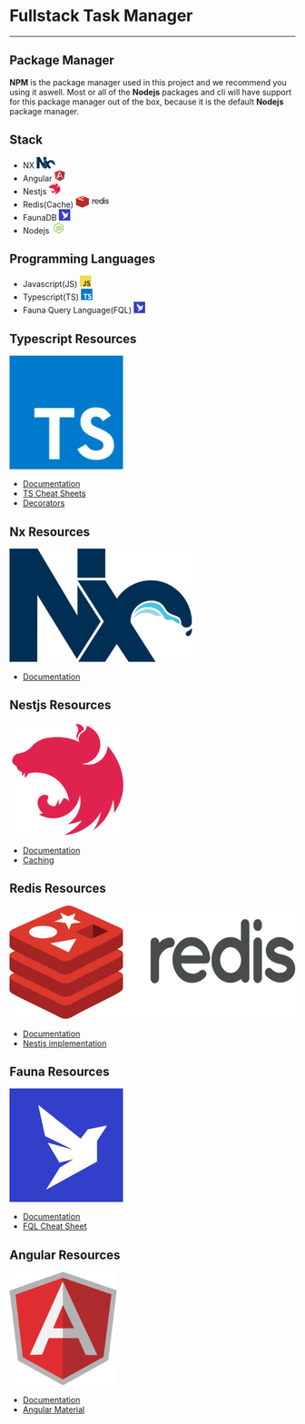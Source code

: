 # Fullstack Task Manager

---

## Package Manager

**NPM** is the package manager used in this project and we recommend you using it aswell. Most or all of the **Nodejs** packages and cli will have support for this package manager out of the box, because it is the default **Nodejs** package manager.

## Stack

- NX <img src="./images/framework/Nx.png" alt="Nx" height="20px" />
- Angular <img src="./images/framework/Angular.png" alt="Angular" height="20px" />
- Nestjs <img src="./images/framework/Nestjs.svg" alt="Nestjs" height="20px" />
- Redis(Cache) <img src="./images/database/Redis.svg" alt="Redis" height="20px" />
- FaunaDB <img src="./images/database/Faunadb.jpg" alt="Faunadb" height="20px" />
- Nodejs <img src="./images/framework/Nodejs.png" alt="Nodejs" height="20px" />

## Programming Languages

- Javascript(JS) <img src="./images/language/Javascript.jpg" alt="Javascript" height="20px" />
- Typescript(TS) <img src="./images/language/Typescript.png" alt="Typescript" height="20px" />
- Fauna Query Language(FQL) <img src="./images/database/Faunadb.jpg" alt="Faunadb" height="20px" />

## Typescript Resources

<img src="./images/language/Typescript.png" alt="Typescript" height="200px" />

- [Documentation](https://www.typescriptlang.org/docs/)
- [TS Cheat Sheets](https://www.typescriptlang.org/cheatsheets)
- [Decorators](https://www.typescriptlang.org/docs/handbook/decorators.html)

## Nx Resources

<img src="./images/framework/Nx.png" alt="Nx" height="200px" />

- [Documentation](https://nx.dev/getting-started/intro)

## Nestjs Resources

<img src="./images/framework/Nestjs.svg" alt="Nestjs" height="200px" />

- [Documentation](https://docs.nestjs.com/)
- [Caching](https://docs.nestjs.com/techniques/caching)

## Redis Resources

<img src="./images/database/Redis.svg" alt="Redis" height="200px" />

- [Documentation](https://docs.redis.com/latest/)
- [Nestjs implementation](https://docs.nestjs.com/techniques/caching#different-stores)

## Fauna Resources

<img src="./images/database/Faunadb.jpg" alt="Faunadb" height="200px" />

- [Documentation](https://docs.fauna.com/fauna/current)
- [FQL Cheat Sheet](https://docs.fauna.com/fauna/current/api/fql/cheat_sheet)

## Angular Resources

<img src="./images/framework/Angular.png" alt="Angular" height="200px" />

- [Documentation](https://angular.io/docs)
- [Angular Material](https://material.angular.io/)
